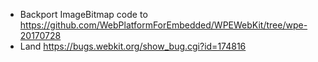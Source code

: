 * Backport ImageBitmap code to https://github.com/WebPlatformForEmbedded/WPEWebKit/tree/wpe-20170728
* Land https://bugs.webkit.org/show_bug.cgi?id=174816
